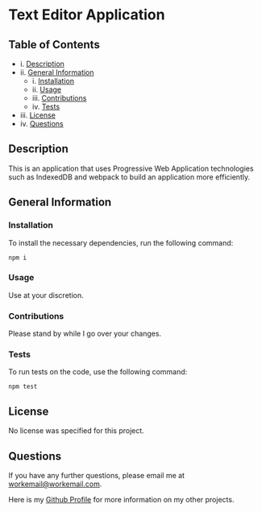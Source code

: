 # Text Editor Application

  
  
  ## Table of Contents
  
  - i. [Description](#description)
  - ii. [General Information](#general-information)
    - i. [Installation](#installation)
    - ii. [Usage](#usage)
    - iii. [Contributions](#contributions)
    - iv. [Tests](#tests)
  - iii. [License](#license)
  - iv. [Questions](#questions)

  ## Description
  
  This is an application that uses Progressive Web Application technologies such as IndexedDB and webpack to build an application more efficiently. 

  ## General Information
  
  ### Installation
  
  To install the necessary dependencies, run the following command:
  
  ```npm i```

  ### Usage 

  Use at your discretion.
  
  ### Contributions

  Please stand by while I go over your changes.
  
  ### Tests

  To run tests on the code, use the following command:

  ```npm test```

  ## License

  No license was specified for this project.
  
  

  ## Questions
  
  If you have any further questions, please email me at [workemail@workemail.com](workemail@workemail.com).
  
  Here is my [Github Profile](https://github.com/githubuser) for more information on my other projects. 

